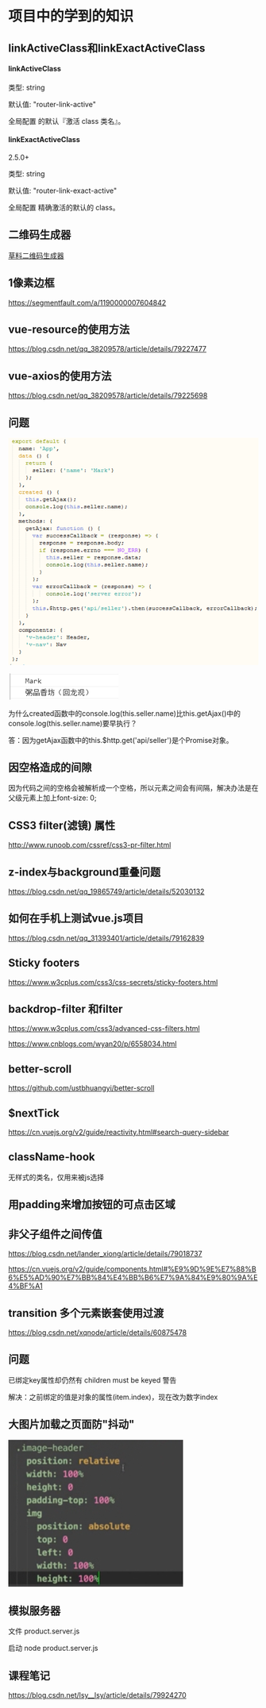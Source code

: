 # 项目中的学到的知识

## linkActiveClass和linkExactActiveClass

#### linkActiveClass

类型: string

默认值: "router-link-active"

全局配置 <router-link> 的默认『激活 class 类名』。

#### linkExactActiveClass

2.5.0+

类型: string

默认值: "router-link-exact-active"

全局配置 <router-link> 精确激活的默认的 class。

## 二维码生成器

[草料二维码生成器](https://cli.im/)

## 1像素边框

https://segmentfault.com/a/1190000007604842

## vue-resource的使用方法

https://blog.csdn.net/qq_38209578/article/details/79227477

## vue-axios的使用方法

https://blog.csdn.net/qq_38209578/article/details/79225698

## 问题

![](https://raw.githubusercontent.com/AzkabanV/IMG-repository/master/img_11.png)

![](https://raw.githubusercontent.com/AzkabanV/IMG-repository/master/img_12.png)

为什么created函数中的console.log(this.seller.name)比this.getAjax()中的console.log(this.seller.name)要早执行？

答：因为getAjax函数中的this.$http.get('api/seller')是个Promise对象。

## 因空格造成的间隙

因为代码之间的空格会被解析成一个空格，所以元素之间会有间隔，解决办法是在父级元素上加上font-size: 0;

## CSS3 filter(滤镜) 属性

http://www.runoob.com/cssref/css3-pr-filter.html

## z-index与background重叠问题

https://blog.csdn.net/qq_19865749/article/details/52030132

## 如何在手机上测试vue.js项目

https://blog.csdn.net/qq_31393401/article/details/79162839

## Sticky footers

https://www.w3cplus.com/css3/css-secrets/sticky-footers.html

## backdrop-filter 和filter

https://www.w3cplus.com/css3/advanced-css-filters.html

https://www.cnblogs.com/wyan20/p/6558034.html

## better-scroll

https://github.com/ustbhuangyi/better-scroll

## $nextTick 

https://cn.vuejs.org/v2/guide/reactivity.html#search-query-sidebar

## className-hook

无样式的类名，仅用来被js选择

## 用padding来增加按钮的可点击区域

## 非父子组件之间传值

https://blog.csdn.net/lander_xiong/article/details/79018737

https://cn.vuejs.org/v2/guide/components.html#%E9%9D%9E%E7%88%B6%E5%AD%90%E7%BB%84%E4%BB%B6%E7%9A%84%E9%80%9A%E4%BF%A1

## transition 多个元素嵌套使用过渡

https://blog.csdn.net/xqnode/article/details/60875478

## 问题

已绑定key属性却仍然有 children must be keyed 警告

解决：之前绑定的值是对象的属性(item.index)，现在改为数字index

## 大图片加载之页面防"抖动"

![](https://raw.githubusercontent.com/AzkabanV/IMG-repository/master/img_15.png)

## 模拟服务器

文件 product.server.js

启动 node product.server.js

## 课程笔记

https://blog.csdn.net/lsy__lsy/article/details/79924270